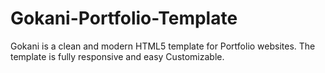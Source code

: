 # Gokani-Portfolio-Template
Gokani is a clean and modern HTML5 template for Portfolio websites. The template is fully responsive and easy Customizable.

